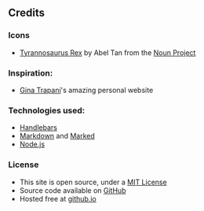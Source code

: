 ## Credits

### Icons

- [Tyrannosaurus Rex](https://thenounproject.com/term/tyrannosaurus-rex/375751/) by Abel Tan from the [Noun Project](https://thenounproject.com)

### Inspiration:

- [Gina Trapani](https://ginatrapani.org/)'s amazing personal website

### Technologies used:

- [Handlebars](http://handlebarsjs.com/)
- [Markdown](https://daringfireball.net/projects/markdown/) and [Marked](https://github.com/markedjs/marked)
- [Node.js](https://nodejs.org)

### License

- This site is open source, under a [MIT License](https://opensource.org/licenses/MIT)
- Source code available on [GitHub](https://github.com/cdinu/cdinu.github.io)
- Hosted free at [github.io](https://pages.github.com/)
